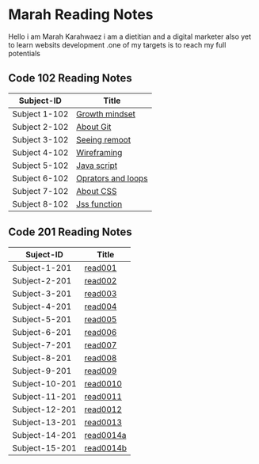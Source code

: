 # Marah Reading Notes

Hello i am Marah Karahwaez i am a dietitian and a digital marketer  also yet to learn websits development .one of my targets is to reach my full potentials  

## Code 102 Reading Notes

Subject-ID  |  Title
------------  |  -------------
Subject 1-102 | [Growth mindset](https://marahq.github.io/reading_notes/growth)
Subject 2-102 | [About Git](https://marahq.github.io/reading_notes/aboutGit)
Subject 3-102 |[Seeing remoot](https://marahq.github.io/reading_notes/seeingremoot)
Subject 4-102 |[Wireframing](https://marahq.github.io/reading_notes/read03)
Subject 5-102 |[Java script](https://marahq.github.io/reading_notes/read04)
Subject 6-102 | [Oprators and loops](https://marahq.github.io/reading_notes/read05)
Subject 7-102 |[About CSS](https://marahq.github.io/reading_notes/read06)
Subject 8-102|[Jss function](https://marahq.github.io/reading_notes/read07)

## Code 201 Reading Notes

Suject-ID  |  Title
----------  |  ----------
Subject-1-201 |[read001](https://marahq.github.io/reading_notes/read001)
Subject-2-201 |[read002](https://marahq.github.io/reading_notes/read002)
Subject-3-201 |[read003](https://marahq.github.io/reading_notes/read003)
Subject-4-201 |[read004](https://marahq.github.io/reading_notes/read004)
Subject-5-201 |[read005](https://marahq.github.io/reading_notes/read005)
Subject-6-201 |[read006](https://marahq.github.io/reading_notes/read006)
Subject-7-201 |[read007](https://marahq.github.io/reading_notes/read007)
Subject-8-201 |[read008](https://marahq.github.io/reading_notes/read008)
Subject-9-201 |[read009](https://marahq.github.io/reading_notes/read009)
Subject-10-201 |[read0010](https://marahq.github.io/reading_notes/read0010)
Subject-11-201 |[read0011](https://marahq.github.io/reading_notes/read0011)
Subject-12-201 |[read0012](https://marahq.github.io/reading_notes/read0012)
Subject-13-201 |[read0013](https://marahq.github.io/reading_notes/read0013)
Subject-14-201 |[read0014a](https://marahq.github.io/reading_notes/read0014a)
Subject-15-201 |[read0014b](https://marahq.github.io/reading_notes/read0014b)